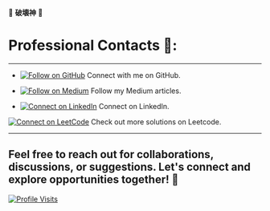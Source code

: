 🎴 **破壊神** 🎴 

# **Professional Contacts** 🍊:
---


- [![Follow on GitHub](https://img.shields.io/badge/Follow%20on%20GitHub-%234B0082?style=flat&logo=github&logoColor=white)](https://github.com/Darshan0902) Connect with me on GitHub.

- [![Follow on Medium](https://img.shields.io/badge/Follow%20on%20Medium-%234B0082?style=flat&logo=medium&logoColor=white)](https://prabhudarshan09.medium.com/) Follow my Medium articles.

- [![Connect on LinkedIn](https://img.shields.io/badge/Connect%20on%20LinkedIn-%234B0082?style=flat&logo=linkedin&logoColor=white)](https://linkedin.com/in/darshanprabhu009/) Connect on LinkedIn.

[![Connect on LeetCode](https://img.shields.io/badge/Connect%20on%20LeetCode-%234B0082?style=flat&logo=leetcode&logoColor=white)](https://leetcode.com/u/Darshan_999/) Check out more solutions on Leetcode.


---

## Feel free to reach out for collaborations, discussions, or suggestions. Let's connect and explore opportunities together! 🦅

[![Profile Visits](https://komarev.com/ghpvc/?username=Darshan0902&color=4B0082)](https://github.com/Darshan0902)


